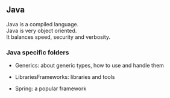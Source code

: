 ## Java

Java is a compiled language.  
Java is very object oriented.  
It balances speed, security and verbosity.  

### Java specific folders

* Generics: about generic types, how to use and handle them

* LibrariesFrameworks: libraries and tools

* Spring: a popular framework
